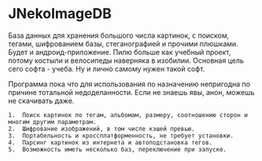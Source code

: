 # JNekoImageDB
База данных для хранения большого числа картинок, с поиском, тегами, шифрованием базы, стеганографией и прочими плюшками. Будет и андроид-приложение. Пилю больше как учебный проект, потому костыли и велосипеды наверняка в изобилии. Основная цель сего софта - учеба. Ну и лично самому нужен такой софт.

Программа пока что для использования по назначению непригодна по причине тотальной недоделанности. Если не знаешь явы, анон, можешь не скачивать даже.

```В планах
1.	Поиск картинок по тегам, альбомам, размеру, соотношению сторон и многим другим параметрам.
2.	Шифрование изображений, в том числе кэшей превью.
3.	Портабельность и кроссплатформенность, не требует установки.
4.	Парсинг картинок из интернета и автоподстановка тегов.
5.	Возможность иметь несколько баз, переключение при запуске.
```
